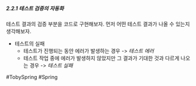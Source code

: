 ##### 2.2.1 테스트 검증의 자동화
테스트 결과의 검증 부분을 코드로 구현해보자. 먼저 어떤 테스트 결과가 나올 수 있는지 생각해보자.
- 테스트의 실패
	- 테스트가 진행되는 동안 에러가 발생하는 경우 -> *테스트 에러*
	- 테스트 작업 중에 에러가 발생하지 않았지만 그 결과가 기대한 것과 다르게 나오는 경우 -> *테스트 실패*


#TobySpring #Spring 